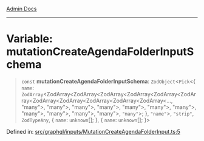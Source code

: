 [Admin Docs](/)

***

# Variable: mutationCreateAgendaFolderInputSchema

> `const` **mutationCreateAgendaFolderInputSchema**: `ZodObject`\<`Pick`\<\{ `name`: `ZodArray`\<ZodArray\<ZodArray\<ZodArray\<ZodArray\<ZodArray\<ZodArray\<ZodArray\<ZodArray\<ZodArray\<ZodArray\<ZodArray\<..., "many"\>, "many"\>, "many"\>, "many"\>, "many"\>, "many"\>, "many"\>, "many"\>, "many"\>, "many"\>, "many"\>, `"many"`\>; \}, `"name"`\>, `"strip"`, `ZodTypeAny`, \{ `name`: `unknown`[]; \}, \{ `name`: `unknown`[]; \}\>

Defined in: [src/graphql/inputs/MutationCreateAgendaFolderInput.ts:5](https://github.com/PratapRathi/talawa-api/blob/d256975b8804135eeae09572d0d303ebdab3b3d4/src/graphql/inputs/MutationCreateAgendaFolderInput.ts#L5)
